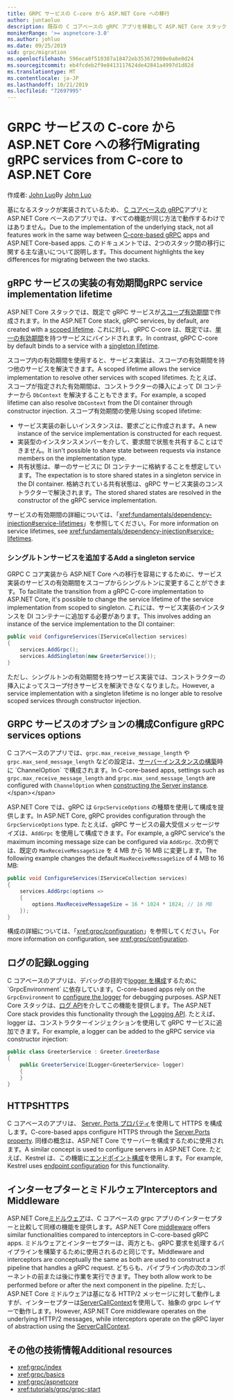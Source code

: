 ```yaml
---
title: GRPC サービスの C-core から ASP.NET Core への移行
author: juntaoluo
description: 既存の C コアベースの gRPC アプリを移動して ASP.NET Core スタック上で実行する方法について説明します。
monikerRange: '>= aspnetcore-3.0'
ms.author: johluo
ms.date: 09/25/2019
uid: grpc/migration
ms.openlocfilehash: 596eca0f510387a18472eb353672980e0a8e0d24
ms.sourcegitcommit: eb4fcdeb2f9e8413117624de42841a4997d1d82d
ms.translationtype: MT
ms.contentlocale: ja-JP
ms.lasthandoff: 10/21/2019
ms.locfileid: "72697995"
---
```

# <a name="migrating-grpc-services-from-c-core-to-aspnet-core"></a><span data-ttu-id="22bd3-103">GRPC サービスの C-core から ASP.NET Core への移行</span><span class="sxs-lookup"><span data-stu-id="22bd3-103">Migrating gRPC services from C-core to ASP.NET Core</span></span>

<span data-ttu-id="22bd3-104">作成者: [John Luo](https://github.com/juntaoluo)</span><span class="sxs-lookup"><span data-stu-id="22bd3-104">By [John Luo](https://github.com/juntaoluo)</span></span>

<span data-ttu-id="22bd3-105">基になるスタックが実装されているため、 [C コアベースの gRPC](https://grpc.io/blog/grpc-stacks)アプリと ASP.NET Core ベースのアプリでは、すべての機能が同じ方法で動作するわけではありません。</span><span class="sxs-lookup"><span data-stu-id="22bd3-105">Due to the implementation of the underlying stack, not all features work in the same way between [C-core-based gRPC](https://grpc.io/blog/grpc-stacks) apps and ASP.NET Core-based apps.</span></span> <span data-ttu-id="22bd3-106">このドキュメントでは、2つのスタック間の移行に関する主な違いについて説明します。</span><span class="sxs-lookup"><span data-stu-id="22bd3-106">This document highlights the key differences for migrating between the two stacks.</span></span>

## <a name="grpc-service-implementation-lifetime"></a><span data-ttu-id="22bd3-107">gRPC サービスの実装の有効期間</span><span class="sxs-lookup"><span data-stu-id="22bd3-107">gRPC service implementation lifetime</span></span>

<span data-ttu-id="22bd3-108">ASP.NET Core スタックでは、既定で gRPC サービスが[スコープ有効期間](xref:fundamentals/dependency-injection#service-lifetimes)で作成されます。</span><span class="sxs-lookup"><span data-stu-id="22bd3-108">In the ASP.NET Core stack, gRPC services, by default, are created with a [scoped lifetime](xref:fundamentals/dependency-injection#service-lifetimes).</span></span> <span data-ttu-id="22bd3-109">これに対し、gRPC C-core は、既定では、[単一の有効期間](xref:fundamentals/dependency-injection#service-lifetimes)を持つサービスにバインドされます。</span><span class="sxs-lookup"><span data-stu-id="22bd3-109">In contrast, gRPC C-core by default binds to a service with a [singleton lifetime](xref:fundamentals/dependency-injection#service-lifetimes).</span></span>

<span data-ttu-id="22bd3-110">スコープ内の有効期間を使用すると、サービス実装は、スコープの有効期間を持つ他のサービスを解決できます。</span><span class="sxs-lookup"><span data-stu-id="22bd3-110">A scoped lifetime allows the service implementation to resolve other services with scoped lifetimes.</span></span> <span data-ttu-id="22bd3-111">たとえば、スコープが指定された有効期間は、コンストラクターの挿入によって DI コンテナーから `DbContext` を解決することもできます。</span><span class="sxs-lookup"><span data-stu-id="22bd3-111">For example, a scoped lifetime can also resolve `DbContext` from the DI container through constructor injection.</span></span> <span data-ttu-id="22bd3-112">スコープ有効期間の使用:</span><span class="sxs-lookup"><span data-stu-id="22bd3-112">Using scoped lifetime:</span></span>

* <span data-ttu-id="22bd3-113">サービス実装の新しいインスタンスは、要求ごとに作成されます。</span><span class="sxs-lookup"><span data-stu-id="22bd3-113">A new instance of the service implementation is constructed for each request.</span></span>
* <span data-ttu-id="22bd3-114">実装型のインスタンスメンバーを介して、要求間で状態を共有することはできません。</span><span class="sxs-lookup"><span data-stu-id="22bd3-114">It isn't possible to share state between requests via instance members on the implementation type.</span></span>
* <span data-ttu-id="22bd3-115">共有状態は、単一のサービスに DI コンテナーに格納することを想定しています。</span><span class="sxs-lookup"><span data-stu-id="22bd3-115">The expectation is to store shared states in a singleton service in the DI container.</span></span> <span data-ttu-id="22bd3-116">格納されている共有状態は、gRPC サービス実装のコンストラクターで解決されます。</span><span class="sxs-lookup"><span data-stu-id="22bd3-116">The stored shared states are resolved in the constructor of the gRPC service implementation.</span></span>

<span data-ttu-id="22bd3-117">サービスの有効期間の詳細については、「<xref:fundamentals/dependency-injection#service-lifetimes>」を参照してください。</span><span class="sxs-lookup"><span data-stu-id="22bd3-117">For more information on service lifetimes, see <xref:fundamentals/dependency-injection#service-lifetimes>.</span></span>

### <a name="add-a-singleton-service"></a><span data-ttu-id="22bd3-118">シングルトンサービスを追加する</span><span class="sxs-lookup"><span data-stu-id="22bd3-118">Add a singleton service</span></span>

<span data-ttu-id="22bd3-119">GRPC C コア実装から ASP.NET Core への移行を容易にするために、サービス実装のサービスの有効期間をスコープからシングルトンに変更することができます。</span><span class="sxs-lookup"><span data-stu-id="22bd3-119">To facilitate the transition from a gRPC C-core implementation to ASP.NET Core, it's possible to change the service lifetime of the service implementation from scoped to singleton.</span></span> <span data-ttu-id="22bd3-120">これには、サービス実装のインスタンスを DI コンテナーに追加する必要があります。</span><span class="sxs-lookup"><span data-stu-id="22bd3-120">This involves adding an instance of the service implementation to the DI container:</span></span>

```csharp
public void ConfigureServices(IServiceCollection services)
{
    services.AddGrpc();
    services.AddSingleton(new GreeterService());
}
```

<span data-ttu-id="22bd3-121">ただし、シングルトンの有効期間を持つサービス実装では、コンストラクターの挿入によってスコープ付きサービスを解決できなくなりました。</span><span class="sxs-lookup"><span data-stu-id="22bd3-121">However, a service implementation with a singleton lifetime is no longer able to resolve scoped services through constructor injection.</span></span>

## <a name="configure-grpc-services-options"></a><span data-ttu-id="22bd3-122">GRPC サービスのオプションの構成</span><span class="sxs-lookup"><span data-stu-id="22bd3-122">Configure gRPC services options</span></span>

<span data-ttu-id="22bd3-123">C コアベースのアプリでは、`grpc.max_receive_message_length` や `grpc.max_send_message_length` などの設定は、[サーバーインスタンスの構築](https://grpc.io/grpc/csharp/api/Grpc.Core.Server.html#Grpc_Core_Server__ctor_System_Collections_Generic_IEnumerable_Grpc_Core_ChannelOption__)時に `ChannelOption` で構成されます。</span><span class="sxs-lookup"><span data-stu-id="22bd3-123">In C-core-based apps, settings such as `grpc.max_receive_message_length` and `grpc.max_send_message_length` are configured with `ChannelOption` when [constructing the Server instance](https://grpc.io/grpc/csharp/api/Grpc.Core.Server.html#Grpc_Core_Server__ctor_System_Collections_Generic_IEnumerable_Grpc_Core_ChannelOption__).</span></span>

<span data-ttu-id="22bd3-124">ASP.NET Core では、gRPC は `GrpcServiceOptions` の種類を使用して構成を提供します。</span><span class="sxs-lookup"><span data-stu-id="22bd3-124">In ASP.NET Core, gRPC provides configuration through the `GrpcServiceOptions` type.</span></span> <span data-ttu-id="22bd3-125">たとえば、gRPC サービスの最大受信メッセージサイズは、`AddGrpc` を使用して構成できます。</span><span class="sxs-lookup"><span data-stu-id="22bd3-125">For example, a gRPC service's the maximum incoming message size can be configured via `AddGrpc`.</span></span> <span data-ttu-id="22bd3-126">次の例では、既定の `MaxReceiveMessageSize` を 4 MB から 16 MB に変更します。</span><span class="sxs-lookup"><span data-stu-id="22bd3-126">The following example changes the default `MaxReceiveMessageSize` of 4 MB to 16 MB:</span></span>

```csharp
public void ConfigureServices(IServiceCollection services)
{
    services.AddGrpc(options =>
    {
        options.MaxReceiveMessageSize = 16 * 1024 * 1024; // 16 MB
    });
}
```

<span data-ttu-id="22bd3-127">構成の詳細については、「<xref:grpc/configuration>」を参照してください。</span><span class="sxs-lookup"><span data-stu-id="22bd3-127">For more information on configuration, see <xref:grpc/configuration>.</span></span>

## <a name="logging"></a><span data-ttu-id="22bd3-128">ログの記録</span><span class="sxs-lookup"><span data-stu-id="22bd3-128">Logging</span></span>

<span data-ttu-id="22bd3-129">C コアベースのアプリは、デバッグの目的で[logger を構成](https://grpc.io/grpc/csharp/api/Grpc.Core.GrpcEnvironment.html?q=size#Grpc_Core_GrpcEnvironment_SetLogger_Grpc_Core_Logging_ILogger_)するために `GrpcEnvironment` に依存しています。</span><span class="sxs-lookup"><span data-stu-id="22bd3-129">C-core-based apps rely on the `GrpcEnvironment` to [configure the logger](https://grpc.io/grpc/csharp/api/Grpc.Core.GrpcEnvironment.html?q=size#Grpc_Core_GrpcEnvironment_SetLogger_Grpc_Core_Logging_ILogger_) for debugging purposes.</span></span> <span data-ttu-id="22bd3-130">ASP.NET Core スタックは、[ログ API](xref:fundamentals/logging/index)を介してこの機能を提供します。</span><span class="sxs-lookup"><span data-stu-id="22bd3-130">The ASP.NET Core stack provides this functionality through the [Logging API](xref:fundamentals/logging/index).</span></span> <span data-ttu-id="22bd3-131">たとえば、logger は、コンストラクターインジェクションを使用して gRPC サービスに追加できます。</span><span class="sxs-lookup"><span data-stu-id="22bd3-131">For example, a logger can be added to the gRPC service via constructor injection:</span></span>

```csharp
public class GreeterService : Greeter.GreeterBase
{
    public GreeterService(ILogger<GreeterService> logger)
    {
    }
}
```

## <a name="https"></a><span data-ttu-id="22bd3-132">HTTPS</span><span class="sxs-lookup"><span data-stu-id="22bd3-132">HTTPS</span></span>

<span data-ttu-id="22bd3-133">C コアベースのアプリは、 [Server. Ports プロパティ](https://grpc.io/grpc/csharp/api/Grpc.Core.Server.html#Grpc_Core_Server_Ports)を使用して HTTPS を構成します。</span><span class="sxs-lookup"><span data-stu-id="22bd3-133">C-core-based apps configure HTTPS through the [Server.Ports property](https://grpc.io/grpc/csharp/api/Grpc.Core.Server.html#Grpc_Core_Server_Ports).</span></span> <span data-ttu-id="22bd3-134">同様の概念は、ASP.NET Core でサーバーを構成するために使用されます。</span><span class="sxs-lookup"><span data-stu-id="22bd3-134">A similar concept is used to configure servers in ASP.NET Core.</span></span> <span data-ttu-id="22bd3-135">たとえば、Kestrel は、この機能に[エンドポイント構成](xref:fundamentals/servers/kestrel#endpoint-configuration)を使用します。</span><span class="sxs-lookup"><span data-stu-id="22bd3-135">For example, Kestrel uses [endpoint configuration](xref:fundamentals/servers/kestrel#endpoint-configuration) for this functionality.</span></span>

## <a name="interceptors-and-middleware"></a><span data-ttu-id="22bd3-136">インターセプターとミドルウェア</span><span class="sxs-lookup"><span data-stu-id="22bd3-136">Interceptors and Middleware</span></span>

<span data-ttu-id="22bd3-137">ASP.NET Core[ミドルウェア](xref:fundamentals/middleware/index)は、C コアベースの grpc アプリのインターセプターと比較して同様の機能を提供します。</span><span class="sxs-lookup"><span data-stu-id="22bd3-137">ASP.NET Core [middleware](xref:fundamentals/middleware/index) offers similar functionalities compared to interceptors in C-core-based gRPC apps.</span></span> <span data-ttu-id="22bd3-138">ミドルウェアとインターセプターは、両方とも、gRPC 要求を処理するパイプラインを構築するために使用されるのと同じです。</span><span class="sxs-lookup"><span data-stu-id="22bd3-138">Middleware and interceptors are conceptually the same as both are used to construct a pipeline that handles a gRPC request.</span></span> <span data-ttu-id="22bd3-139">どちらも、パイプライン内の次のコンポーネントの前または後に作業を実行できます。</span><span class="sxs-lookup"><span data-stu-id="22bd3-139">They both allow work to be performed before or after the next component in the pipeline.</span></span> <span data-ttu-id="22bd3-140">ただし、ASP.NET Core ミドルウェアは基になる HTTP/2 メッセージに対して動作しますが、インターセプターは[ServerCallContext](https://grpc.io/grpc/csharp/api/Grpc.Core.ServerCallContext.html)を使用して、抽象の grpc レイヤーで動作します。</span><span class="sxs-lookup"><span data-stu-id="22bd3-140">However, ASP.NET Core middleware operates on the underlying HTTP/2 messages, while interceptors operate on the gRPC layer of abstraction using the [ServerCallContext](https://grpc.io/grpc/csharp/api/Grpc.Core.ServerCallContext.html).</span></span>

## <a name="additional-resources"></a><span data-ttu-id="22bd3-141">その他の技術情報</span><span class="sxs-lookup"><span data-stu-id="22bd3-141">Additional resources</span></span>

* <xref:grpc/index>
* <xref:grpc/basics>
* <xref:grpc/aspnetcore>
* <xref:tutorials/grpc/grpc-start>

